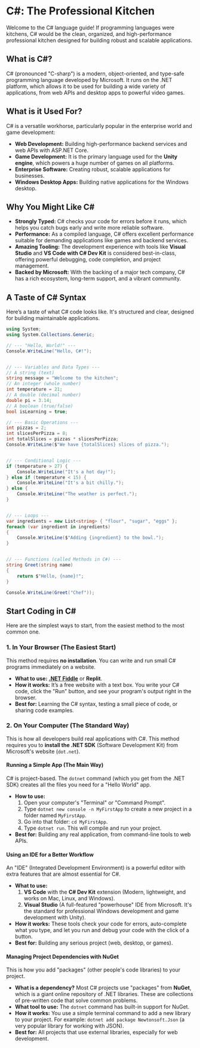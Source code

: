 # C#: The Professional Kitchen

Welcome to the C# language guide! If programming languages were kitchens, C# would be the clean, organized, and high-performance professional kitchen designed for building robust and scalable applications.

## What is C#?

C# (pronounced "C-sharp") is a modern, object-oriented, and type-safe programming language developed by Microsoft. It runs on the .NET platform, which allows it to be used for building a wide variety of applications, from web APIs and desktop apps to powerful video games.

## What is it Used For?

C# is a versatile workhorse, particularly popular in the enterprise world and game development:

*   **Web Development:** Building high-performance backend services and web APIs with ASP.NET Core.
*   **Game Development:** It is the primary language used for the **Unity engine**, which powers a huge number of games on all platforms.
*   **Enterprise Software:** Creating robust, scalable applications for businesses.
*   **Windows Desktop Apps:** Building native applications for the Windows desktop.

## Why You Might Like C#

*   **Strongly Typed:** C# checks your code for errors before it runs, which helps you catch bugs early and write more reliable software.
*   **Performance:** As a compiled language, C# offers excellent performance suitable for demanding applications like games and backend services.
*   **Amazing Tooling:** The development experience with tools like **Visual Studio** and **VS Code with C# Dev Kit** is considered best-in-class, offering powerful debugging, code completion, and project management.
*   **Backed by Microsoft:** With the backing of a major tech company, C# has a rich ecosystem, long-term support, and a vibrant community.

## A Taste of C# Syntax

Here’s a taste of what C# code looks like. It's structured and clear, designed for building maintainable applications.

```csharp
using System;
using System.Collections.Generic;

// --- "Hello, World!" ---
Console.WriteLine("Hello, C#!");


// --- Variables and Data Types ---
// A string (text)
string message = "Welcome to the kitchen";
// An integer (whole number)
int temperature = 21;
// A double (decimal number)
double pi = 3.14;
// A boolean (true/false)
bool isLearning = true;

// --- Basic Operations ---
int pizzas = 2;
int slicesPerPizza = 8;
int totalSlices = pizzas * slicesPerPizza;
Console.WriteLine($"We have {totalSlices} slices of pizza.");


// --- Conditional Logic ---
if (temperature > 27) {
    Console.WriteLine("It's a hot day!");
} else if (temperature < 15) {
    Console.WriteLine("It's a bit chilly.");
} else {
    Console.WriteLine("The weather is perfect.");
}


// --- Loops ---
var ingredients = new List<string> { "flour", "sugar", "eggs" };
foreach (var ingredient in ingredients)
{
    Console.WriteLine($"Adding {ingredient} to the bowl.");
}


// --- Functions (called Methods in C#) ---
string Greet(string name)
{
    return $"Hello, {name}!";
}

Console.WriteLine(Greet("Chef"));
```

## Start Coding in C#

Here are the simplest ways to start, from the easiest method to the most common one.

### 1. In Your Browser (The Easiest Start)

This method requires **no installation**. You can write and run small C# programs immediately on a website.

* **What to use:** [**.NET Fiddle**](https://dotnetfiddle.net/) or **Replit**.
* **How it works:** It’s a free website with a text box. You write your C# code, click the "Run" button, and see your program's output right in the browser.
* **Best for:** Learning the C# syntax, testing a small piece of code, or sharing code examples.

### 2. On Your Computer (The Standard Way)

This is how all developers build real applications with C#. This method requires you to **install the .NET SDK** (Software Development Kit) from Microsoft's website (`dot.net`).

#### Running a Simple App (The Main Way)

C# is project-based. The `dotnet` command (which you get from the .NET SDK) creates all the files you need for a "Hello World" app.

* **How to use:**
    1.  Open your computer's "Terminal" or "Command Prompt".
    2.  Type `dotnet new console -n MyFirstApp` to create a new project in a folder named `MyFirstApp`.
    3.  Go into that folder: `cd MyFirstApp`.
    4.  Type `dotnet run`. This will compile and run your project.
* **Best for:** Building any real application, from command-line tools to web APIs.

#### Using an IDE for a Better Workflow

An "IDE" (Integrated Development Environment) is a powerful editor with extra features that are almost essential for C#.

* **What to use:**
    1.  **VS Code** with the **C# Dev Kit** extension (Modern, lightweight, and works on Mac, Linux, and Windows).
    2.  **Visual Studio** (A full-featured "powerhouse" IDE from Microsoft. It's the standard for professional Windows development and game development with Unity).
* **How it works:** These tools check your code for errors, auto-complete what you type, and let you run and debug your code with the click of a button.
* **Best for:** Building any serious project (web, desktop, or games).

#### Managing Project Dependencies with NuGet

This is how you add "packages" (other people's code libraries) to your project.

* **What is a dependency?** Most C# projects use "packages" from **NuGet**, which is a giant online repository of .NET libraries. These are collections of pre-written code that solve common problems.
* **What tool to use:** The `dotnet` command has built-in support for NuGet.
* **How it works:** You use a simple terminal command to add a new library to your project. For example: `dotnet add package Newtonsoft.Json` (a very popular library for working with JSON).
* **Best for:** All projects that use external libraries, especially for web development.
